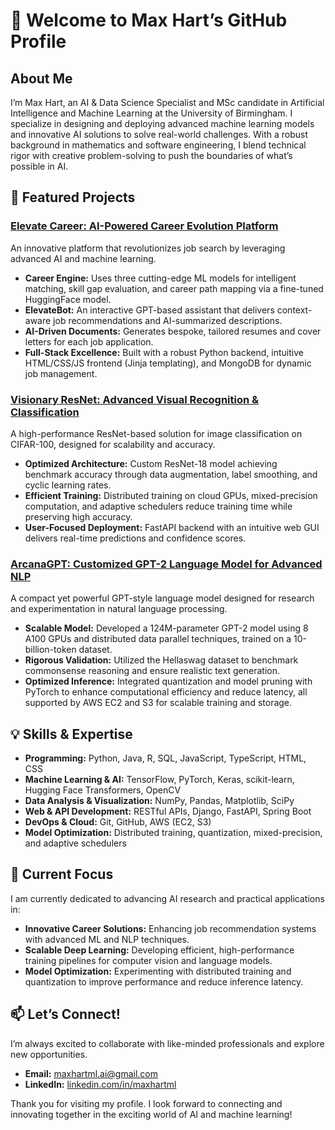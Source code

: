 # 👋 Welcome to Max Hart’s GitHub Profile

## About Me

I’m Max Hart, an AI & Data Science Specialist and MSc candidate in Artificial Intelligence and Machine Learning at the University of Birmingham. I specialize in designing and deploying advanced machine learning models and innovative AI solutions to solve real-world challenges. With a robust background in mathematics and software engineering, I blend technical rigor with creative problem-solving to push the boundaries of what’s possible in AI.

## 🚀 Featured Projects

### [Elevate Career: AI-Powered Career Evolution Platform](https://github.com/maxhartml/Elevate-Career)
An innovative platform that revolutionizes job search by leveraging advanced AI and machine learning.
- **Career Engine:** Uses three cutting-edge ML models for intelligent matching, skill gap evaluation, and career path mapping via a fine-tuned HuggingFace model.
- **ElevateBot:** An interactive GPT-based assistant that delivers context-aware job recommendations and AI-summarized descriptions.
- **AI-Driven Documents:** Generates bespoke, tailored resumes and cover letters for each job application.
- **Full-Stack Excellence:** Built with a robust Python backend, intuitive HTML/CSS/JS frontend (Jinja templating), and MongoDB for dynamic job management.

### [Visionary ResNet: Advanced Visual Recognition & Classification](https://github.com/maxhartml/Visionary-ResNet)
A high-performance ResNet-based solution for image classification on CIFAR-100, designed for scalability and accuracy.
- **Optimized Architecture:** Custom ResNet-18 model achieving benchmark accuracy through data augmentation, label smoothing, and cyclic learning rates.
- **Efficient Training:** Distributed training on cloud GPUs, mixed-precision computation, and adaptive schedulers reduce training time while preserving high accuracy.
- **User-Focused Deployment:** FastAPI backend with an intuitive web GUI delivers real-time predictions and confidence scores.

### [ArcanaGPT: Customized GPT-2 Language Model for Advanced NLP](https://github.com/maxhartml/ArcanaGPT)
A compact yet powerful GPT-style language model designed for research and experimentation in natural language processing.
- **Scalable Model:** Developed a 124M-parameter GPT-2 model using 8 A100 GPUs and distributed data parallel techniques, trained on a 10-billion-token dataset.
- **Rigorous Validation:** Utilized the Hellaswag dataset to benchmark commonsense reasoning and ensure realistic text generation.
- **Optimized Inference:** Integrated quantization and model pruning with PyTorch to enhance computational efficiency and reduce latency, all supported by AWS EC2 and S3 for scalable training and storage.

## 💡 Skills & Expertise
- **Programming:** Python, Java, R, SQL, JavaScript, TypeScript, HTML, CSS
- **Machine Learning & AI:** TensorFlow, PyTorch, Keras, scikit-learn, Hugging Face Transformers, OpenCV
- **Data Analysis & Visualization:** NumPy, Pandas, Matplotlib, SciPy
- **Web & API Development:** RESTful APIs, Django, FastAPI, Spring Boot
- **DevOps & Cloud:** Git, GitHub, AWS (EC2, S3)
- **Model Optimization:** Distributed training, quantization, mixed-precision, and adaptive schedulers

## 🌟 Current Focus

I am currently dedicated to advancing AI research and practical applications in:
- **Innovative Career Solutions:** Enhancing job recommendation systems with advanced ML and NLP techniques.
- **Scalable Deep Learning:** Developing efficient, high-performance training pipelines for computer vision and language models.
- **Model Optimization:** Experimenting with distributed training and quantization to improve performance and reduce inference latency.

## 📫 Let’s Connect!

I’m always excited to collaborate with like-minded professionals and explore new opportunities.
- **Email:** [maxhartml.ai@gmail.com](mailto:maxhartml.ai@gmail.com)
- **LinkedIn:** [linkedin.com/in/maxhartml](https://linkedin.com/in/maxhartml)

Thank you for visiting my profile. I look forward to connecting and innovating together in the exciting world of AI and machine learning!
